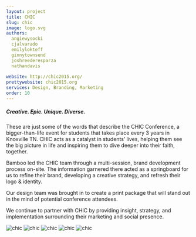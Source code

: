 ```yaml
---
layout: project
title: CHIC
slug: chic
image: logo.svg 
authors:
  angiewysocki
  cjalvarado
  emilylokteff
  ginnytownsend
  joshreederesparza
  nathandavis
  
website: http://chic2015.org/
prettywebsite: chic2015.org
services: Design, Branding, Marketing
order: 10
---
```


##### Creative. Epic. Unique. Diverse. 

These are just some of the words that describe the CHIC Conference, a bigger-than-life event for students that takes place every 3 years in Knoxville TN. CHIC acts as a catalyst in students’ lives, helping them see the big picture in life and inspiring them to dive deeper into their faith, together. 


Bamboo led the CHIC team through a multi-session, brand development process on-site. The information garnered there acted as a springboard for us to refine their brand, developing a creative strategy, and refresh their logo & identity.

Our design team was brought in to create a print package that will stand out in the mind of potential conference attendees. 

We continue to partner with CHIC by providing insight, strategy, and implementation surrounding their marketing and social presence.

![chic](/images/client-assets/{{page.slug}}/01.jpg)
![chic](/images/client-assets/{{page.slug}}/02.jpg)
![chic](/images/client-assets/{{page.slug}}/03.jpg)
![chic](/images/client-assets/{{page.slug}}/04.jpg)
![chic](/images/client-assets/{{page.slug}}/05.jpg)